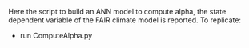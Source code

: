 Here the script to build an ANN model to compute alpha, the state dependent variable of the FAIR climate model is reported.
To replicate:
- run ComputeAlpha.py
